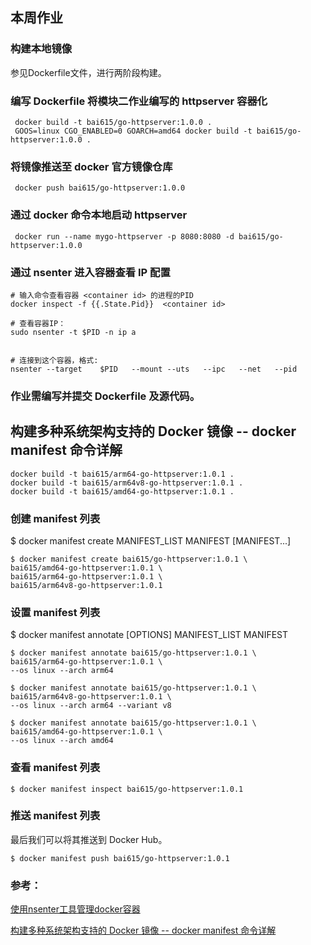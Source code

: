 ## 本周作业

### 构建本地镜像
参见Dockerfile文件，进行两阶段构建。

### 编写 Dockerfile 将模块二作业编写的 httpserver 容器化
```shell
 docker build -t bai615/go-httpserver:1.0.0 . 
 GOOS=linux CGO_ENABLED=0 GOARCH=amd64 docker build -t bai615/go-httpserver:1.0.0 . 
```

### 将镜像推送至 docker 官方镜像仓库
```shell
 docker push bai615/go-httpserver:1.0.0
```

### 通过 docker 命令本地启动 httpserver
```shell
 docker run --name mygo-httpserver -p 8080:8080 -d bai615/go-httpserver:1.0.0
```
### 通过 nsenter 进入容器查看 IP 配置
```shell
# 输入命令查看容器 <container id> 的进程的PID
docker inspect -f {{.State.Pid}}  <container id>

# 查看容器IP：
sudo nsenter -t $PID -n ip a


# 连接到这个容器，格式:  
nsenter --target    $PID   --mount --uts   --ipc   --net   --pid
```
### 作业需编写并提交 Dockerfile 及源代码。




## 构建多种系统架构支持的 Docker 镜像 -- docker manifest 命令详解

```shell
docker build -t bai615/arm64-go-httpserver:1.0.1 . 
docker build -t bai615/arm64v8-go-httpserver:1.0.1 . 
docker build -t bai615/amd64-go-httpserver:1.0.1 . 

```
### 创建 manifest 列表

$ docker manifest create MANIFEST_LIST MANIFEST [MANIFEST...]
```shell
$ docker manifest create bai615/go-httpserver:1.0.1 \
bai615/amd64-go-httpserver:1.0.1 \
bai615/arm64-go-httpserver:1.0.1 \
bai615/arm64v8-go-httpserver:1.0.1
```

### 设置 manifest 列表
 
$ docker manifest annotate [OPTIONS] MANIFEST_LIST MANIFEST
```shell
$ docker manifest annotate bai615/go-httpserver:1.0.1 \
bai615/arm64-go-httpserver:1.0.1 \
--os linux --arch arm64

$ docker manifest annotate bai615/go-httpserver:1.0.1 \
bai615/arm64v8-go-httpserver:1.0.1 \
--os linux --arch arm64 --variant v8

$ docker manifest annotate bai615/go-httpserver:1.0.1 \
bai615/amd64-go-httpserver:1.0.1 \
--os linux --arch amd64
```

### 查看 manifest 列表
```shell
$ docker manifest inspect bai615/go-httpserver:1.0.1
```

### 推送 manifest 列表
最后我们可以将其推送到 Docker Hub。

```shell
$ docker manifest push bai615/go-httpserver:1.0.1
```

### 参考：

[使用nsenter工具管理docker容器](https://www.jianshu.com/p/73a27f05dd82)

[构建多种系统架构支持的 Docker 镜像 -- docker manifest 命令详解](https://vuepress.mirror.docker-practice.com/image/manifest/)